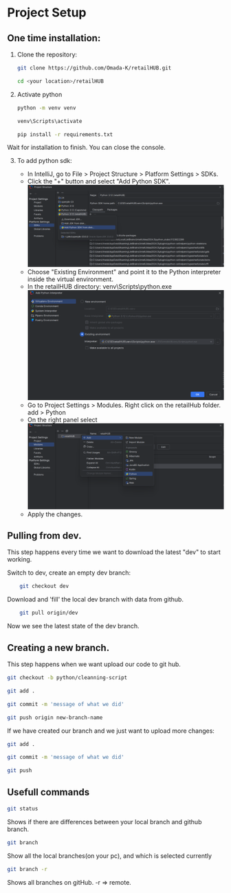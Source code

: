 # Project Setup

## One time installation:
1. Clone the repository:
   ```bash
   git clone https://github.com/Omada-K/retailHUB.git
   ```
   ```bash
   cd <your location>/retailHUB
   ```

2. Activate python
   ```bash
   python -m venv venv
   ```
   ```bash
   venv\Scripts\activate
   ```
   ```bash
   pip install -r requirements.txt
   ```
Wait for installation to finish. You can close the console.

3. To add python sdk:

    - In IntelliJ, go to File > Project Structure > Platform Settings > SDKs.
    - Click the "+" button and select "Add Python SDK".
      ![tutorial1](src/main/resources/images/tutorial1.png)
    - Choose "Existing Environment" and point it to the Python interpreter inside the virtual
      environment.
    - In the retailHUB directory: venv\Scripts\python.exe
      ![tutorial2](src/main/resources/images/tutorial2.png)
    - Go to Project Settings > Modules. Right click on the retailHub folder. add > Python
    - On the right panel select
      ![tutorial3](src/main/resources/images/tutorial3.png)
    - Apply the changes.

## Pulling from dev.

This step happens every time we want to download the latest "dev" to start working.

Switch to dev, create an empty dev branch:
```bash
    git checkout dev
```
Download and 'fill' the local dev branch with data from github.
```bash
    git pull origin/dev
```
Now we see the latest state of the dev branch.

## Creating a new branch.
This step happens when we want upload our code to git hub.
```bash
git checkout -b python/cleanning-script
```
```bash
git add .
```
```bash
git commit -m 'message of what we did'
```
```bash
git push origin new-branch-name
```

If we have created our branch and we just want to upload more changes:
```bash
git add .
```
```bash
git commit -m 'message of what we did'
```
```bash
git push
```

## Usefull commands
```bash
git status 
```
Shows if there are differences between your local branch and github branch.

```bash
git branch
```
Show all the local branches(on your pc), and which is selected currently

```bash
git branch -r
```
Shows all branches on gitHub. -r => remote.